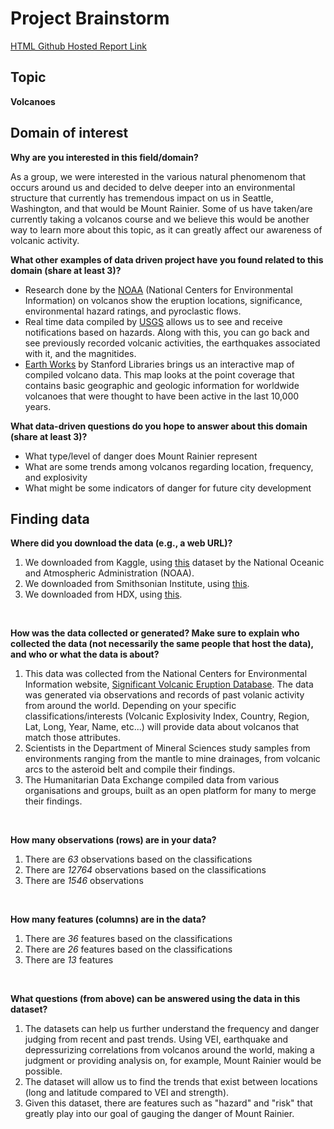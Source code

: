 # Project Brainstorm

[HTML Github Hosted Report Link](https://info201a-s19.github.io/project-info201-ad5)

## Topic

**Volcanoes**

## Domain of interest
**Why are you interested in this field/domain?**

As a group, we were interested in the various natural phenomenom that occurs around us and decided to delve deeper into an environmental structure that currently has tremendous impact on us in Seattle, Washington, and that would be Mount Rainier. Some of us have taken/are currently taking a volcanos course and we believe this would be another way to learn more about this topic, as it can greatly affect our awareness of volcanic activity.

**What other examples of data driven project have you found related to this domain (share at least 3)?**

- Research done by the [NOAA](https://www.ngdc.noaa.gov/hazard/volcano.shtml) (National Centers for Environmental Information) on volcanos show the eruption locations, significance, environmental hazard ratings, and pyroclastic flows.
- Real time data compiled by [USGS](https://www.usgs.gov/products/data-and-tools/real-time-data/volcanoes) allows us to see and receive notifications based on hazards. Along with this, you can go back and see previously recorded volcanic activities, the earthquakes associated with it, and the magnitides.
- [Earth Works](https://earthworks.stanford.edu/catalog/harvard-glb-volc) by Stanford Libraries brings us an interactive map of compiled volcano data. This map looks at the point coverage that contains basic geographic and geologic information for worldwide volcanoes that were thought to have been active in the last 10,000 years.

**What data-driven questions do you hope to answer about this domain (share at least 3)?**

- What type/level of danger does Mount Rainier represent
- What are some trends among volcanos regarding location, frequency, and explosivity
- What might be some indicators of danger for future city development

## Finding data

**Where did you download the data (e.g., a web URL)?**

1. We downloaded from Kaggle, using [this](https://www.kaggle.com/texasdave/volcano-eruptions) dataset by the National Oceanic and Atmospheric Administration (NOAA).
2. We downloaded from Smithsonian Institute, using [this](https://volcano.si.edu/).
3. We downloaded from HDX, using [this](https://data.humdata.org/dataset/volcano-population-exposure-index-gvm/resource/e3b1ecf0-ec47-49f7-9011-6bbb7403ef6d).
<br>

**How was the data collected or generated? Make sure to explain who collected the data (not necessarily the same people that host the data), and who or what the data is about?**

1. This data was collected from the National Centers for Environmental Information website, [Significant Volcanic Eruption Database](https://www.ngdc.noaa.gov/nndc/servlet/ShowDatasets?dataset=102557&search_look=50&display_look=50). The data was generated via observations and records of past volanic activity from around the world. Depending on your specific classifications/interests (Volcanic Explosivity Index, Country, Region, Lat, Long, Year, Name, etc...) will provide data about volcanos that match those attributes.
2. Scientists in the Department of Mineral Sciences study samples from environments ranging from the mantle to mine drainages, from volcanic arcs to the asteroid belt and compile their findings. 
3. The Humanitarian Data Exchange compiled data from various organisations and groups, built as an open platform for many to merge their findings.
<br>

**How many observations (rows) are in your data?**

1. There are _63_ observations based on the classifications
2. There are _12764_ observations based on the classifications
3. There are _1546_ observations
<br>

**How many features (columns) are in the data?**

1. There are _36_ features based on the classifications
2. There are _26_ features based on the classifications
3. There are _13_ features
<br>

**What questions (from above) can be answered using the data in this dataset?**

1. The datasets can help us further understand the frequency and danger judging from recent and past trends. Using VEI, earthquake and depressurizing correlations from volcanos around the world, making a judgment or providing analysis on, for example, Mount Rainier would be possible.
2. The dataset will allow us to find the trends that exist between locations (long and latitude compared to VEI and strength).
3. Given this dataset, there are features such as "hazard" and "risk" that greatly play into our goal of gauging the danger of Mount Rainier.